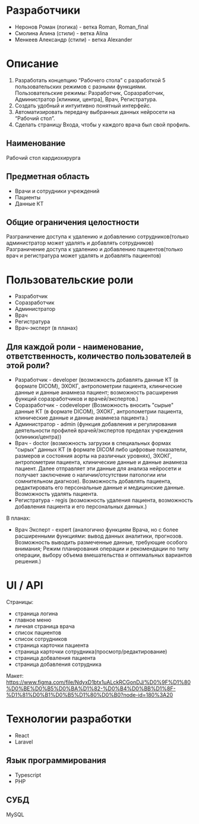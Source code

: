 # Разработчики
* Неронов Роман (логика) - ветка Roman, Roman_final
* Смолина Алина (стили) - ветка Alina
* Менкеев Александр (стили) - ветка Alexander
# Описание
1. Разработать концепцию “Рабочего стола” с разработкой 5 пользовательских режимов с разными функциями. Пользовательские режимы: Разработчик, Соразработчик, Администратор [клиники, центра], Врач, Регистратура.
2. Создать удобный и интуитивно понятный интерфейс.
3. Автоматизировать передачу выбранных данных нейросети на “Рабочий стол”.
4. Сделать страницу Входа, чтобы у каждого врача был свой профиль.
## Наименование
Рабочий стол кардиохирурга
## Предметная область
* Врачи и сотрудники учреждений
* Пациенты
* Данные КТ
## Общие ограничения целостности
Разграничение доступа к удалению и добавлению сотрудников(только администратор может удалять и добавлять сотрудников)
Разграничение доступа к удалению и добавлению пациентов(только врач и регистратура может удалять и добавлять пациентов)
# Пользовательские роли
* Разработчик
* Соразработчик
* Администратор
* Врач
* Регистратура
* Врач-эксперт (в планах)
## Для каждой роли - наименование, ответственность, количество пользователей в этой роли?
* Разработчик - developer (возможность добавлять данные КТ (в формате DICOM), ЭХОКГ, антропометрии пациента, клинические данные и данные анамнеза пациент; возможность расширения функций соразработчиков и врачей/экспертов.)
* Соразработчик - codeveloper (Возможность вносить "сырые" данные КТ (в формате DICOM), ЭХОКГ, антропометрии пациента, клинические данные и данные анамнеза пациента.)
* Администратор - admin (функция добавления и регулирования деятельности профилей врачей/экспертов пределах учреждения (клиники/центра))
* Врач - doctor (возможность загрузки в специальных формах  "сырых" данных КТ (в формате DICOM либо цифровые показатели, размеров и состояния аорты на различных уровнях), ЭХОКГ, антропометрии пациента, клинические данные и данные анамнеза пациент. Далее отправляет эти данные для анализа нейросети и получает заключение о наличии/отсутствии патологии или сомнительном диагнозе). Возможность добавлять пациента, редактировать его персональные данные и медицинские данные. Возможность удалять пациента.
* Регистратура - regis (возможность удаления пациента, возможность добавления пациента и его персональных данных.)

В планах:
* Врач Эксперт - expert (аналогично функциям Врача, но с более расширенными функциями: вывод данных аналитики, прогнозов. Возможность выводить размеченные данные, требующие особого внимания; Режим планирования операции и рекомендации по типу операции, выбору объема вмешательства и оптимальных вариантов решения.)

# UI / API
Страницы:
* страница логина
* главное меню
* личная страница врача
* список пациентов
* список сотрудников
* страница карточки пациента
* страница карточки сотрудника(просмотр/редактирование)
* страница добваления пациента
* страница добавления сотрудника

Макет: https://www.figma.com/file/NdyxD1btx1uALckRCGonDJ/%D0%9F%D1%80%D0%BE%D0%B5%D0%BA%D1%82-%D0%B4%D0%BB%D1%8F-%D1%81%D0%B1%D0%B5%D1%80%D0%B0?node-id=180%3A20
# Технологии разработки
* React
* Laravel
## Язык программирования
* Typescript
* PHP
## СУБД
MySQL
